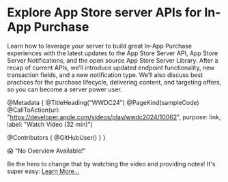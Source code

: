 # Explore App Store server APIs for In-App Purchase

Learn how to leverage your server to build great In-App Purchase experiences with the latest updates to the App Store Server API, App Store Server Notifications, and the open source App Store Server Library. After a recap of current APIs, we’ll introduce updated endpoint functionality, new transaction fields, and a new notification type. We’ll also discuss best practices for the purchase lifecycle, delivering content, and targeting offers, so you can become a server power user.

@Metadata {
   @TitleHeading("WWDC24")
   @PageKind(sampleCode)
   @CallToAction(url: "https://developer.apple.com/videos/play/wwdc2024/10062", purpose: link, label: "Watch Video (32 min)")

   @Contributors {
      @GitHubUser(<replace this with your GitHub handle>)
   }
}

😱 "No Overview Available!"

Be the hero to change that by watching the video and providing notes! It's super easy:
 [Learn More…](https://wwdcnotes.com/documentation/wwdcnotes/contributing)
